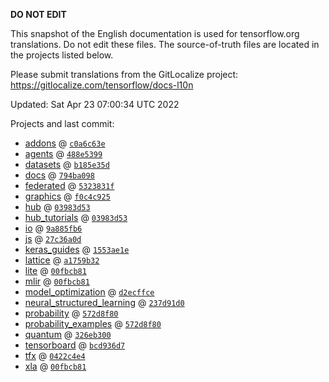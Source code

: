 __DO NOT EDIT__

This snapshot of the English documentation is used for tensorflow.org
translations. Do not edit these files. The source-of-truth files are located in
the projects listed below.

Please submit translations from the GitLocalize project: https://gitlocalize.com/tensorflow/docs-l10n

Updated: Sat Apr 23 07:00:34 UTC 2022

Projects and last commit:

- [addons](https://github.com/tensorflow/addons/tree/master/docs) @ <a href='https://github.com/tensorflow/addons/commit/c0a6c63ef9a96a53299e27235a4cf3717e618f5b'><code>c0a6c63e</code></a>
- [agents](https://github.com/tensorflow/agents/tree/master/docs) @ <a href='https://github.com/tensorflow/agents/commit/488e5399db40102dae256932f6c69343f6849128'><code>488e5399</code></a>
- [datasets](https://github.com/tensorflow/datasets/tree/master/docs) @ <a href='https://github.com/tensorflow/datasets/commit/b185e35d48de68c04a229bfb51521f2587e5d802'><code>b185e35d</code></a>
- [docs](https://github.com/tensorflow/docs/tree/master/site/en) @ <a href='https://github.com/tensorflow/docs/commit/794ba098a21fae3cab82ee2ab91bed602766f9e8'><code>794ba098</code></a>
- [federated](https://github.com/tensorflow/federated/tree/main/docs) @ <a href='https://github.com/tensorflow/federated/commit/5323831fe0801da5e4eac2bcb99354ea791a6bca'><code>5323831f</code></a>
- [graphics](https://github.com/tensorflow/graphics/tree/master/tensorflow_graphics/g3doc) @ <a href='https://github.com/tensorflow/graphics/commit/f0c4c9256c9b1a6a5337762d763e4910631c65c4'><code>f0c4c925</code></a>
- [hub](https://github.com/tensorflow/hub/tree/master/docs) @ <a href='https://github.com/tensorflow/hub/commit/03983d53a89ee66de5bbf51c4a02b57fb617919c'><code>03983d53</code></a>
- [hub_tutorials](https://github.com/tensorflow/hub/tree/master/examples/colab) @ <a href='https://github.com/tensorflow/hub/commit/03983d53a89ee66de5bbf51c4a02b57fb617919c'><code>03983d53</code></a>
- [io](https://github.com/tensorflow/io/tree/master/docs) @ <a href='https://github.com/tensorflow/io/commit/9a885fb620d5398c47385f693d8b5da96ca641b5'><code>9a885fb6</code></a>
- [js](https://github.com/tensorflow/tfjs-website/tree/master/docs) @ <a href='https://github.com/tensorflow/tfjs-website/commit/27c36a0d34818030cc971b45a8811447f92620ba'><code>27c36a0d</code></a>
- [keras_guides](https://github.com/tensorflow/docs/tree/snapshot-keras/site/en/guide/keras) @ <a href='https://github.com/tensorflow/docs/commit/1553ae1e4a149be71703e2ee60173b3d1e0e8c00'><code>1553ae1e</code></a>
- [lattice](https://github.com/tensorflow/lattice/tree/master/docs) @ <a href='https://github.com/tensorflow/lattice/commit/a1759b3243131cafca37d46b1977362dec8abee3'><code>a1759b32</code></a>
- [lite](https://github.com/tensorflow/tensorflow/tree/master/tensorflow/lite/g3doc) @ <a href='https://github.com/tensorflow/tensorflow/commit/00fbcb81427281a1d0c8c31565fa9897e583f7a8'><code>00fbcb81</code></a>
- [mlir](https://github.com/tensorflow/tensorflow/tree/master/tensorflow/compiler/mlir/g3doc) @ <a href='https://github.com/tensorflow/tensorflow/commit/00fbcb81427281a1d0c8c31565fa9897e583f7a8'><code>00fbcb81</code></a>
- [model_optimization](https://github.com/tensorflow/model-optimization/tree/master/tensorflow_model_optimization/g3doc) @ <a href='https://github.com/tensorflow/model-optimization/commit/d2ecffce6d8f5306b51060f423d3dbabc86f2ecf'><code>d2ecffce</code></a>
- [neural_structured_learning](https://github.com/tensorflow/neural-structured-learning/tree/master/g3doc) @ <a href='https://github.com/tensorflow/neural-structured-learning/commit/237d91d08ccb86b26367a4e1dd54e2eafe05e7bd'><code>237d91d0</code></a>
- [probability](https://github.com/tensorflow/probability/tree/main/tensorflow_probability/g3doc) @ <a href='https://github.com/tensorflow/probability/commit/572d8f80ee412574921f63c50e7aac555bf9008a'><code>572d8f80</code></a>
- [probability_examples](https://github.com/tensorflow/probability/tree/main/tensorflow_probability/examples/jupyter_notebooks) @ <a href='https://github.com/tensorflow/probability/commit/572d8f80ee412574921f63c50e7aac555bf9008a'><code>572d8f80</code></a>
- [quantum](https://github.com/tensorflow/quantum/tree/master/docs) @ <a href='https://github.com/tensorflow/quantum/commit/326eb300d4a217f34f75cc8e0ff47bc5fc385803'><code>326eb300</code></a>
- [tensorboard](https://github.com/tensorflow/tensorboard/tree/master/docs) @ <a href='https://github.com/tensorflow/tensorboard/commit/bcd936d70cd51839988c4cc1b72fc5442522a16a'><code>bcd936d7</code></a>
- [tfx](https://github.com/tensorflow/tfx/tree/master/docs) @ <a href='https://github.com/tensorflow/tfx/commit/0422c4e4017fcc8a671ded67d8954b4a0f11edf4'><code>0422c4e4</code></a>
- [xla](https://github.com/tensorflow/tensorflow/tree/master/tensorflow/compiler/xla/g3doc) @ <a href='https://github.com/tensorflow/tensorflow/commit/00fbcb81427281a1d0c8c31565fa9897e583f7a8'><code>00fbcb81</code></a>

